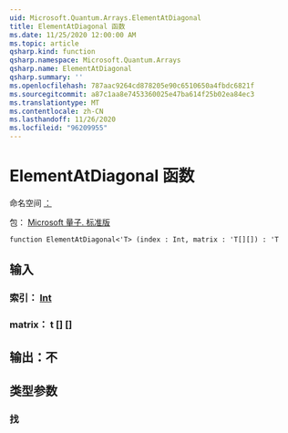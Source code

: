 ```yaml
---
uid: Microsoft.Quantum.Arrays.ElementAtDiagonal
title: ElementAtDiagonal 函数
ms.date: 11/25/2020 12:00:00 AM
ms.topic: article
qsharp.kind: function
qsharp.namespace: Microsoft.Quantum.Arrays
qsharp.name: ElementAtDiagonal
qsharp.summary: ''
ms.openlocfilehash: 787aac9264cd878205e90c6510650a4fbdc6821f
ms.sourcegitcommit: a87c1aa8e7453360025e47ba614f25b02ea84ec3
ms.translationtype: MT
ms.contentlocale: zh-CN
ms.lasthandoff: 11/26/2020
ms.locfileid: "96209955"
---
```

# <a name="elementatdiagonal-function"></a>ElementAtDiagonal 函数

命名空间 [：](xref:Microsoft.Quantum.Arrays)

包： [Microsoft 量子. 标准版](https://nuget.org/packages/Microsoft.Quantum.Standard)




```qsharp
function ElementAtDiagonal<'T> (index : Int, matrix : 'T[][]) : 'T
```


## <a name="input"></a>输入

### <a name="index--int"></a>索引： [Int](xref:microsoft.quantum.lang-ref.int)




### <a name="matrix--t"></a>matrix： t [] []





## <a name="output--t"></a>输出：不



## <a name="type-parameters"></a>类型参数

### <a name="t"></a>找

